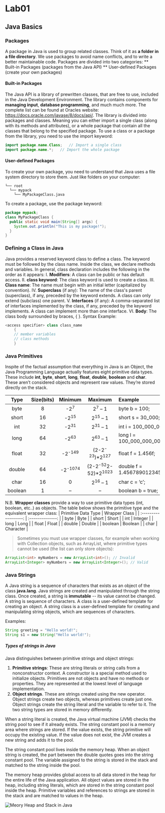 # Lab01
## Java Basics

### Packages
A package in Java is used to group related classes. Think of it as **a folder in a file directory**. We use packages to avoid name conflicts, and to write a better maintainable code. Packages are divided into two categories:
   ** Built-in Packages (packages from the Java API)
   ** User-defined Packages (create your own packages)

#### Built-in Packages
The Java API is a library of prewritten classes, that are free to use, included in the Java Development Environment.
The library contains components for **managing input**, **database programming**, and much much more. The complete list can be found at Oracles website: https://docs.oracle.com/javase/8/docs/api/.
The library is divided into packages and classes. Meaning you can either import a single class (along with its methods and attributes), or a whole package that contain all the classes that belong to the specified package.
To use a class or a package from the library, you need to use the import keyword:
```Java
import package.name.Class;   // Import a single class
import package.name.*;   // Import the whole package
```

#### User-defined Packages
To create your own package, you need to understand that Java uses a file system directory to store them. Just like folders on your computer:
```
└── root
  └── mypack
    └── MyPackageClass.java
```
To create a package, use the package keyword:
```Java
package mypack;
class MyPackageClass {
  public static void main(String[] args) {
    System.out.println("This is my package!");
  }
}
```

### Defining a Class in Java
Java provides a reserved keyword class to define a class. The keyword must be followed by the class name. Inside the class, we declare methods and variables.
In general, class declaration includes the following in the order as it appears:
    I. **Modifiers**: A class can be public or has default access.
    II. **class keyword**: The class keyword is used to create a class.
    III. **Class name**: The name must begin with an initial letter (capitalized by convention).
    IV. **Superclass** (if any): The name of the class's parent (superclass), if any, preceded by the keyword extends. A class can only extend (subclass) one parent.
    V. **Interfaces** (if any): A comma-separated list of interfaces implemented by the class, if any, preceded by the keyword implements. A class can implement more than one interface.
    VI. **Body**: The class body surrounded by braces, { }.
Syntax Example:

```Java
<access specifier> class class_name   
    {  
    // member variables   
    // class methods   
    }
```

### Java Primitives
Inspite of the factual assumption that everything in Java is an Object, the Java Programming Language actually features eight primitive data types.
These include **int**, **byte**, **short**, **long**, **float**, **double**, **boolean** and **char**. These aren’t considered objects and represent raw values.
They’re stored directly on the stack.

| Type 	   | Size(bits)  | Minimum 	            | Maximum 	                                    | Example                        |
| :------: | :---------: | :------------------: | :-------------------------------------------: | :----------------------------  |
| byte 	   | 8 	         | -2<sup>7</sup> 	    | 2<sup>7</sup> – 1 	                          | byte b = 100;                  |
| short    | 16 	       | -2<sup>15</sup> 	    | 2<sup>15</sup> – 1 	                          | short s = 30_000;              |
| int 	   | 32 	       | -2<sup>31</sup> 	    | 2<sup>31</sup> – 1 	                          | int i = 100_000_000;           |
| long 	   | 64 	       | -2<sup>63</sup> 	    | 2<sup>63</sup> – 1 	                          | long l = 100_000_000_000_000;  |
| float 	 | 32 	       | -2<sup>-149</sup>   	| (2-2<sup>-23</sup>)*2<sup>127</sup>           | float f = 1.456f;              |
| double 	 | 64 	       | -2<sup>-1074</sup> 	| (2-2<sup>-52</sup>2-52)*2<sup>1023</sup>      | double f = 1.456789012345678;  |
| char 	   | 16 	       | 0	                  | 2<sup>16</sup> – 1                            | char c = ‘c’;                  |
| boolean  | 1 	         | – 	                  |   – 	                                        | boolean b = true;              |

N.B. **Wrapper classes** provide a way to use primitive data types (int, boolean, etc..) as objects.
The table below shows the primitive type and the equivalent wrapper class:
| Primitive Data Type  | Wrapper Class    |
| :------------------: | :--------------: |
| byte 	               | Byte             |
| short 	             | Short            |
| int 	               | Integer          |
| long 	               | Long             |
| float 	             | Float            |
| double 	             | Double           |
| boolean 	           | Boolean          |
| char 	               | Character        |

> Sometimes you must use wrapper classes, for example when working with Collection objects, such as ArrayList, where primitive types cannot be used (the list can only store objects):
>
```Java
ArrayList<int> myNumbers = new ArrayList<int>(); // Invalid
ArrayList<Integer> myNumbers = new ArrayList<Integer>(); // Valid
```
### Java Strings 
A Java string is a sequence of characters that exists as an object of the class **java.lang**. Java strings are created and manipulated through the string class. Once created, a string is **immutable** -- its value cannot be changed.
A string is sequence of characters. A class is a user-defined template for creating an object. A string class is a user-defined template for creating and manipulating string objects, which are sequences of characters.

Examples:
```Java
String greeting = "Hello world!";
String s1 = new String("Hello world!");

```

##### Types of strings in Java
Java distinguishes between primitive strings and object strings:
1. **Primitive strings**: These are string literals or string calls from a nonconstructor context. A constructor is a special method used to initialize objects. Primitives are not objects and have no methods or properties. They are represented at the lowest level of language implementation.
2. **Object strings**. These are strings created using the new operator. Object strings create two objects, whereas primitives create just one. Object strings create the string literal and the variable to refer to it.
The two string types are stored in memory differently.

When a string literal is created, the Java virtual machine (JVM) checks the string pool to see if it already exists. The string constant pool is a memory area where strings are stored. If the value exists, the string primitive will occupy the existing value. If the value does not exist, the JVM creates a new string and adds it to the pool.

The string constant pool lives inside the memory heap. When an object string is created, the part between the double quotes goes into the string constant pool. The variable assigned to the string is stored in the stack and matched to the string inside the pool.

The memory heap provides global access to all data stored in the heap for the entire life of the Java application. All object values are stored in the heap, including string literals, which are stored in the string constant pool inside the heap. Primitive variables and references to strings are stored in the stack and are matched to values in the heap. 

![Meory Heap and Stack in Java](https://cdn.ttgtmedia.com/rms/onlineimages/stack_and_heap_memory-f.png)


